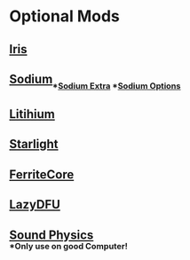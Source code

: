 # **Optional Mods**

## [Iris](https://cdn.modrinth.com/data/YL57xq9U/versions/1.19.x-v1.2.6/iris-mc1.19.1-1.2.6.jar)
## [Sodium](https://cdn.modrinth.com/data/AANobbMI/versions/mc1.19-0.4.2/sodium-fabric-mc1.19-0.4.2%2Bbuild.16.jar)<sub><sub>*[Sodium Extra](https://cdn.modrinth.com/data/PtjYWJkn/versions/mc1.19-0.4.6/sodium-extra-0.4.6%2Bmc1.19-build.47.jar) *[Sodium Options](https://cdn.modrinth.com/data/Bh37bMuy/versions/mc1.19-1.4.4/reeses_sodium_options-1.4.4%2Bmc1.19-build.47.jar)</sup></sub>
## [Litihium](https://www.curseforge.com/minecraft/mc-mods/lithium/download/3906634/file)
## [Starlight](https://cdn.modrinth.com/data/H8CaAYZC/versions/1.1.1+1.19/starlight-1.1.1%2Bfabric.ae22326.jar)
## [FerriteCore](https://cdn.modrinth.com/data/uXXizFIs/versions/5.0.0-fabric/ferritecore-5.0.0-fabric.jar)
## [LazyDFU](https://cdn.modrinth.com/data/hvFnDODi/versions/0.1.3/lazydfu-0.1.3.jar)


## [Sound Physics](https://cdn.modrinth.com/data/qyVF9oeo/versions/fabric-1.19-1.0.11/soundphysics-fabric-1.19-1.0.11.jar)</br><sub><sup>*Only use on good Computer!</sub></sup>
